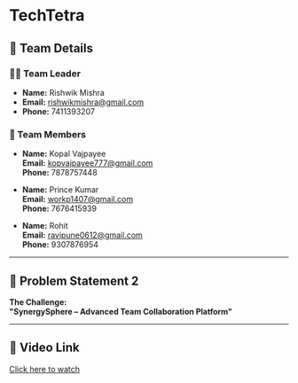 # TechTetra

## 👥 Team Details

### 👨‍💻 Team Leader
- **Name:** Rishwik Mishra  
- **Email:** rishwikmishra@gmail.com  
- **Phone:** 7411393207  

### 👥 Team Members
- **Name:** Kopal Vajpayee  
  **Email:** kopvajpayee777@gmail.com  
  **Phone:** 7878757448  

- **Name:** Prince Kumar  
  **Email:** workp1407@gmail.com  
  **Phone:** 7676415939  

- **Name:** Rohit  
  **Email:** ravipune0612@gmail.com  
  **Phone:** 9307876954  

---

## 📝 Problem Statement 2
**The Challenge:**  
**"SynergySphere – Advanced Team Collaboration Platform"**

---

## 🎥 Video Link
[Click here to watch](https://drive.google.com/file/d/1qONpjLxAW5lamf_oATUbGljcbHu86HEJ/view?usp=drivesdk) <!-- Replace # with your actual video link -->
